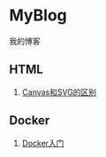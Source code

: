 # MyBlog
我的博客

## HTML
1. [Canvas和SVG的区别](https://github.com/beikeliu/MyBlog/issues/1)

## Docker
1. [Docker入门](https://github.com/beikeliu/docker-learning)
